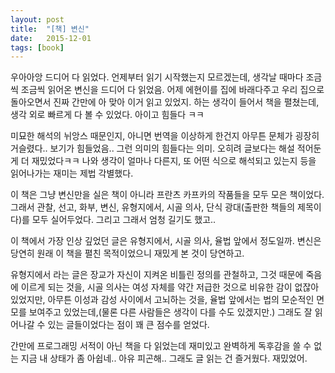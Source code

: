 ```yaml
---
layout: post
title:  "[책] 변신"
date:   2015-12-01
tags: [book]
---
```


우아아앙 드디어 다 읽었다. 언제부터 읽기 시작했는지 모르겠는데, 생각날 때마다 조금씩 조금씩 읽어온 변신을 드디어 다 읽었음. 어제 에현이를 집에 바래다주고 우리 집으로 돌아오면서 진짜 간만에 아 맞아 이거 읽고 있었지. 하는 생각이 들어서 책을 펼쳤는데, 생각 외로 빠르게 다 볼 수 있었다. 아이고 힘들다 ㅋㅋ 

  미묘한 해석의 뉘앙스 때문인지, 아니면 번역을 이상하게 한건지 아무튼 문체가 굉장히 거슬렸다.. 보기가 힘들었음.. 그런 의미의 힘들다는 의미. 오히려 글보다는 해설 적어둔 게 더 재밌었다ㅋㅋ 나와 생각이 얼마나 다른지, 또 어떤 식으로 해석되고 있는지 등을 읽어나가는 재미는 제법 각별했다. 

  이 책은 그냥 변신만을 실은 책이 아니라 프란츠 카프카의 작품들을 모두 모은 책이었다. 그래서 관찰, 선고, 화부, 변신, 유형지에서, 시골 의사, 단식 광대(출판한 책들의 제목이다)를 모두 실어두었다. 그리고 그래서 엄청 길기도 했고.. 

  이 책에서 가장 인상 깊었던 글은 유형지에서, 시골 의사, 율법 앞에서 정도일까. 변신은 당연히 원래 이 책을 펼친 목적이었으니 재밌게 본 것이 당연하고. 

  유형지에서 라는 글은 장교가 자신이 지켜온 비틀린 정의를 관철하고, 그것 때문에 죽음에 이르게 되는 것을, 시골 의사는 여성 자체를 약간 저급한 것으로 비유한 감이 없잖아 있었지만, 아무튼 이성과 감성 사이에서 고뇌하는 것을, 율법 앞에서는 법의 모순적인 면모를 보여주고 있었는데,(물론 다른 사람들은 생각이 다를 수도 있겠지만.) 그래도 잘 읽어나갈 수 있는 글들이었다는 점이 꽤 큰 점수를 얻었다. 

  간만에 프로그래밍 서적이 아닌 책을 다 읽었는데 재미있고 완벽하게 독후감을 쓸 수 없는 지금 내 상태가 좀 아쉽네.. 아유 피곤해.. 그래도 글 읽는 건 즐거웠다. 재밌었어.